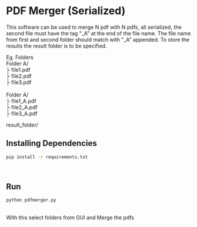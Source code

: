 # PDF Merger (Serialized)
This software can be used to merge N pdf with N pdfs, all serialized, the second file must have the tag "_A" at the end of the file name.
The file name from first and second folder should match with "_A" appended. To store the results the result folder is to be specified.

Eg. Folders <br>
Folder A/ <br>
├ file1.pdf <br>
├ file2.pdf <br>
├ file3.pdf <br>
<br>
Folder A/ <br>
├ file1_A.pdf <br>
├ file2_A.pdf <br>
├ file3_A.pdf <br>

result_folder/

## Installing Dependencies

```bash
pip install -r requirements.txt
```
<br>

## Run

```bash
python pdfmerger.py
```
<br>
With this select folders from GUI and Merge the pdfs



